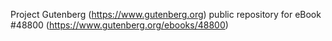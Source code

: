 Project Gutenberg (https://www.gutenberg.org) public repository for eBook #48800 (https://www.gutenberg.org/ebooks/48800)
